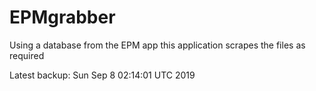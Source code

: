 # EPMgrabber
Using a database from the EPM app this application scrapes the files as required


Latest backup: Sun Sep 8 02:14:01 UTC 2019
